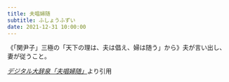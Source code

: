 ```yaml
---
title: 夫唱婦随
subtitle: ふしょうふずい
date: 2021-12-31 10:00:00
---
```


《「関尹子」三極の「天下の理は、夫は倡え、婦は随う」から》夫が言い出し、妻が従うこと。

<cite>[デジタル大辞泉「夫唱婦随」](https://dictionary.goo.ne.jp/word/%E5%A4%AB%E5%94%B1%E5%A9%A6%E9%9A%8F/)</cite>より引用